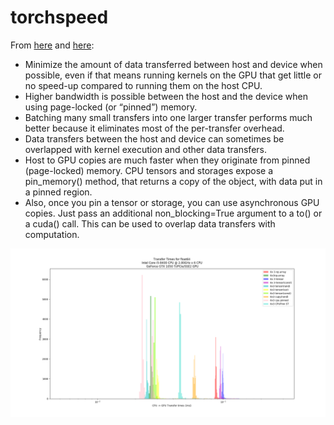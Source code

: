 # torchspeed

From  [here](https://devblogs.nvidia.com/how-optimize-data-transfers-cuda-cc/) and [here](https://pytorch.org/docs/master/notes/cuda.html):

- Minimize the amount of data transferred between host and device when possible, even if that means running kernels on the GPU that get little or no speed-up compared to running them on the host CPU.
- Higher bandwidth is possible between the host and the device when using page-locked (or “pinned”) memory.
- Batching many small transfers into one larger transfer performs much better because it eliminates most of the per-transfer overhead.
- Data transfers between the host and device can sometimes be overlapped with kernel execution and other data transfers.
- Host to GPU copies are much faster when they originate from pinned (page-locked) memory. CPU tensors and storages expose a pin_memory() method, that returns a copy of the object, with data put in a pinned region.
- Also, once you pin a tensor or storage, you can use asynchronous GPU copies. Just pass an additional non_blocking=True argument to a to() or a cuda() call. This can be used to overlap data transfers with computation.


![alt tag](https://github.com/juanmed/torchspeed/blob/master/media/desktop_cpugpu_transfer.png)

